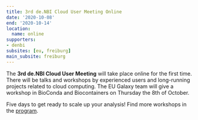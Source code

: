 ```yaml
---
title: 3rd de.NBI Cloud User Meeting Online
date: '2020-10-08'
end: '2020-10-14'
location:
  name: online
supporters:
- denbi
subsites: [eu, freiburg]
main_subsite: freiburg
---
```


The __3rd de.NBI Cloud User Meeting__ will take place online for the first time. There will be talks and workshops by experienced users and long-running projects related to cloud computing. The EU Galaxy team will give a workshop in BioConda and Biocontainers on Thursday the 8th of October.

Five days to get ready to scale up your analysis! Find more workshops in the [program](https://cloud.denbi.de/3rd-de-nbi-cloud-user-meeting/).


